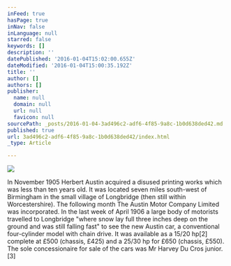 ```yaml
---
inFeed: true
hasPage: true
inNav: false
inLanguage: null
starred: false
keywords: []
description: ''
datePublished: '2016-01-04T15:02:00.655Z'
dateModified: '2016-01-04T15:00:35.192Z'
title: ''
author: []
authors: []
publisher:
  name: null
  domain: null
  url: null
  favicon: null
sourcePath: _posts/2016-01-04-3ad496c2-adf6-4f85-9a8c-1b0d638ded42.md
published: true
url: 3ad496c2-adf6-4f85-9a8c-1b0d638ded42/index.html
_type: Article

---
```

![](https://the-grid-user-content.s3-us-west-2.amazonaws.com/e7ffb82a-9332-40e6-8fdf-365d8b981828.jpg)

In November 1905 Herbert Austin acquired a disused printing works which was less than ten years old. It was located seven miles south-west of Birmingham in the small village of Longbridge (then still within Worcestershire). The following month The Austin Motor Company Limited was incorporated. In the last week of April 1906 a large body of motorists travelled to Longbridge "where snow lay full three inches deep on the ground and was still falling fast" to see the new Austin car, a conventional four-cylinder model with chain drive. It was available as a 15/20 hp\[2\] complete at £500 (chassis, £425) and a 25/30 hp for £650 (chassis, £550). The sole concessionaire for sale of the cars was Mr Harvey Du Cros junior.\[3\]